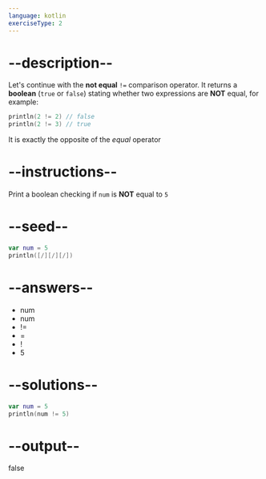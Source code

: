 ```yaml
---
language: kotlin
exerciseType: 2
---
```


# --description--

Let's continue with the **not equal** `!=` comparison operator.
It returns a **boolean** (`true` or `false`) stating whether two expressions are **NOT** equal, for example:
```kotlin
println(2 != 2) // false
println(2 != 3) // true
```
It is exactly the opposite of the *equal* operator

# --instructions--

Print a boolean checking if `num` is **NOT** equal to `5`

# --seed--

```kotlin
var num = 5
println([/][/][/])
```

# --answers--

- num 
- num 
- != 
- = 
- ! 
- 5

# --solutions--

```kotlin
var num = 5
println(num != 5)
```

# --output--

false
